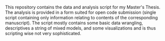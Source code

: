 This repository contains the data and analysis script for my Master's Thesis. The analysis is provided in a form suited for open code submission (single script containing only information relating to contents
of the corresponding manuscript).
The script mostly contains some basic data wrangling, descriptives a string of mixed models, and some visualizations and is thus scripting wise not very sophisticated.
